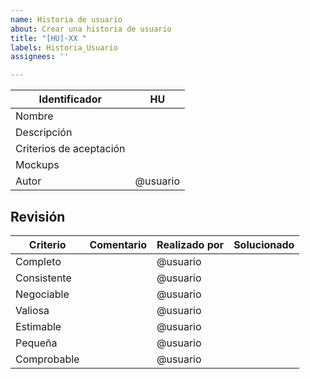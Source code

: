 ```yaml
---
name: Historia de usuario
about: Crear una historia de usuario
title: "[HU]-XX "
labels: Historia_Usuario
assignees: ''

---
```


| Identificador           | HU                            |
|-------------------------|-------------------------------|
| Nombre                  | <!-- Reemplaza esto con el nombre de la historia de usuario --> |
| Descripción             | <!-- Como [tipo de usuario], quiero [objetivo o deseo] para [beneficio o razón]. --> |
| Criterios de aceptación | <!-- Reemplaza esto con los criterios de aceptación -->  |
| Mockups                 | <!-- Reemplaza esto con los enlaces a los mockups si existen --> |
| Autor                   | @usuario                       |

## Revisión

| Criterio      | Comentario       | Realizado por | Solucionado |
|---------------|------------------|---------------|-------------|
| Completo      | <!-- Comentario --> | @usuario      | <!-- Si/No --> |
| Consistente   | <!-- Comentario --> | @usuario      | <!-- Si/No --> |
| Negociable    | <!-- Comentario --> | @usuario      | <!-- Si/No --> |
| Valiosa       | <!-- Comentario --> | @usuario      | <!-- Si/No --> |
| Estimable     | <!-- Comentario --> | @usuario      | <!-- Si/No --> |
| Pequeña       | <!-- Comentario --> | @usuario      | <!-- Si/No --> |
| Comprobable   | <!-- Comentario --> | @usuario      | <!-- Si/No --> |
